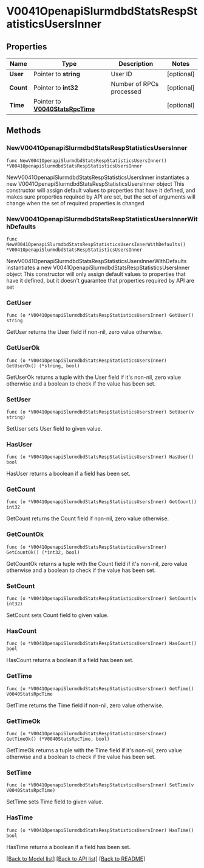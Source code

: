 # V0041OpenapiSlurmdbdStatsRespStatisticsUsersInner

## Properties

Name | Type | Description | Notes
------------ | ------------- | ------------- | -------------
**User** | Pointer to **string** | User ID | [optional] 
**Count** | Pointer to **int32** | Number of RPCs processed | [optional] 
**Time** | Pointer to [**V0040StatsRpcTime**](V0040StatsRpcTime.md) |  | [optional] 

## Methods

### NewV0041OpenapiSlurmdbdStatsRespStatisticsUsersInner

`func NewV0041OpenapiSlurmdbdStatsRespStatisticsUsersInner() *V0041OpenapiSlurmdbdStatsRespStatisticsUsersInner`

NewV0041OpenapiSlurmdbdStatsRespStatisticsUsersInner instantiates a new V0041OpenapiSlurmdbdStatsRespStatisticsUsersInner object
This constructor will assign default values to properties that have it defined,
and makes sure properties required by API are set, but the set of arguments
will change when the set of required properties is changed

### NewV0041OpenapiSlurmdbdStatsRespStatisticsUsersInnerWithDefaults

`func NewV0041OpenapiSlurmdbdStatsRespStatisticsUsersInnerWithDefaults() *V0041OpenapiSlurmdbdStatsRespStatisticsUsersInner`

NewV0041OpenapiSlurmdbdStatsRespStatisticsUsersInnerWithDefaults instantiates a new V0041OpenapiSlurmdbdStatsRespStatisticsUsersInner object
This constructor will only assign default values to properties that have it defined,
but it doesn't guarantee that properties required by API are set

### GetUser

`func (o *V0041OpenapiSlurmdbdStatsRespStatisticsUsersInner) GetUser() string`

GetUser returns the User field if non-nil, zero value otherwise.

### GetUserOk

`func (o *V0041OpenapiSlurmdbdStatsRespStatisticsUsersInner) GetUserOk() (*string, bool)`

GetUserOk returns a tuple with the User field if it's non-nil, zero value otherwise
and a boolean to check if the value has been set.

### SetUser

`func (o *V0041OpenapiSlurmdbdStatsRespStatisticsUsersInner) SetUser(v string)`

SetUser sets User field to given value.

### HasUser

`func (o *V0041OpenapiSlurmdbdStatsRespStatisticsUsersInner) HasUser() bool`

HasUser returns a boolean if a field has been set.

### GetCount

`func (o *V0041OpenapiSlurmdbdStatsRespStatisticsUsersInner) GetCount() int32`

GetCount returns the Count field if non-nil, zero value otherwise.

### GetCountOk

`func (o *V0041OpenapiSlurmdbdStatsRespStatisticsUsersInner) GetCountOk() (*int32, bool)`

GetCountOk returns a tuple with the Count field if it's non-nil, zero value otherwise
and a boolean to check if the value has been set.

### SetCount

`func (o *V0041OpenapiSlurmdbdStatsRespStatisticsUsersInner) SetCount(v int32)`

SetCount sets Count field to given value.

### HasCount

`func (o *V0041OpenapiSlurmdbdStatsRespStatisticsUsersInner) HasCount() bool`

HasCount returns a boolean if a field has been set.

### GetTime

`func (o *V0041OpenapiSlurmdbdStatsRespStatisticsUsersInner) GetTime() V0040StatsRpcTime`

GetTime returns the Time field if non-nil, zero value otherwise.

### GetTimeOk

`func (o *V0041OpenapiSlurmdbdStatsRespStatisticsUsersInner) GetTimeOk() (*V0040StatsRpcTime, bool)`

GetTimeOk returns a tuple with the Time field if it's non-nil, zero value otherwise
and a boolean to check if the value has been set.

### SetTime

`func (o *V0041OpenapiSlurmdbdStatsRespStatisticsUsersInner) SetTime(v V0040StatsRpcTime)`

SetTime sets Time field to given value.

### HasTime

`func (o *V0041OpenapiSlurmdbdStatsRespStatisticsUsersInner) HasTime() bool`

HasTime returns a boolean if a field has been set.


[[Back to Model list]](../README.md#documentation-for-models) [[Back to API list]](../README.md#documentation-for-api-endpoints) [[Back to README]](../README.md)


